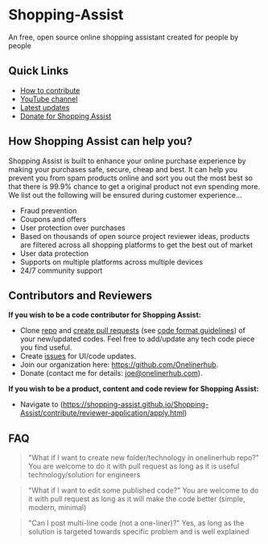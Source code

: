 # Shopping-Assist
An free, open source online shopping assistant created for people by people

## Quick Links
- [How to contribute](/how-to-contribute.md)
- [YouTube channel]()
- [Latest updates]()
- [Donate for Shopping Assist](/donte.md)

## How Shopping Assist can help you?
Shopping Assist is built to enhance your online purchase experience by making your purchases safe, secure, cheap and best. It can help you prevent you from spam products online and sort you out the most best so that there is 99.9% chance to get a original product not evn spending more. We list out the following will be ensured during customer experience...

* Fraud prevention
* Coupons and offers
* User protection over purchases
* Based on thousands of open source project reviewer ideas, products are filtered across all shopping platforms to get the best out of market
* User data protection
* Supports on multiple platforms across multiple devices
* 24/7 community support

## Contributors and Reviewers
<b>If you wish to be a code contributor for Shopping Assist:</b>
- Clone [repo](https://github.com/Onelinerhub/onelinerhub) and [create pull requests](https://docs.github.com/en/pull-requests/collaborating-with-pull-requests/proposing-changes-to-your-work-with-pull-requests/creating-a-pull-request) (see [code format guidelines](/how-to-contribute.md)) of your new/updated codes. Feel free to add/update any tech code piece you find useful.
- Create [issues](https://github.com/Onelinerhub/onelinerhub/issues) for UI/code updates.
- Join our organization here: https://github.com/Onelinerhub.
- Donate (contact me for details: joe@onelinerhub.com).

<b>If you wish to be a product, content and code review for Shopping Assist:</b>
- Navigate to (https://shopping-assist.github.io/Shopping-Assist/contribute/reviewer-application/apply.html)

## FAQ
> "What if I want to create new folder/technology in onelinerhub repo?"
You are welcome to do it with pull request as long as it is useful technology/solution for engineers

> "What if I want to edit some published code?"
You are welcome to do it with pull request as long as it will make the code better (simple, modern, minimal)

> "Can I post multi-line code (not a one-liner)?"
Yes, as long as the solution is targeted towards specific problem and is well explained
